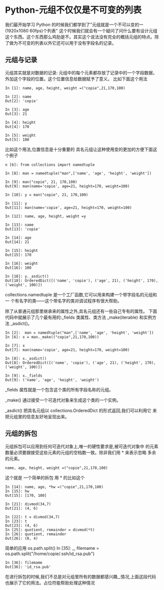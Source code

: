# Python-元组不仅仅是不可变的列表
 
我们最开始学习 Python 的时候我们都学到了"元组就是一个不可以变的一 (1920x1080 60fps)个列表" 这个时候我们就会有一个疑问了问什么要有设计元组这个东西。这个东西那么鸡肋是不。其实这个说法没有完全的概括元组的特点。除了做为不可变的列表以外它还可以用于没有字段名的记录。

## 元组与记录

元组其实就是对数据的记录: 元组中的每个元素都存放了记录中的一个字段数据，外加这个字段的位置。这个位置信息给数据赋予了意义。
比如下面这个用法

    In [1]: name, age, height, weight =("copie",21,170,100)

    In [2]: name
    Out[2]: 'copie'

    In [3]: age
    Out[3]: 21

    In [4]: height
    Out[4]: 170

    In [5]: weight
    Out[5]: 100

比如这个用法,位置信息是十分重要的
具名元组让这种使用变的更加的方便下面这个例子

    n [6]: from collections import namedtuple

    In [8]: man = namedtuple("man",['name', 'age', 'height', 'weight'])

    In [9]: man("copie", 21, 170,100)
    Out[9]: man(name='copie', age=21, height=170, weight=100)

    In [10]: y = man("copie", 21, 170,100)

    In [11]: y
    Out[11]: man(name='copie', age=21, height=170, weight=100)

    In [12]: name, age, height, weight =y

    In [13]: name
    Out[13]: 'copie'

    In [14]: age
    Out[14]: 21

    In [15]: height
    Out[15]: 170

    In [16]: weight
    Out[16]: 100

    In [18]: y._asdict()
    Out[18]: OrderedDict([('name', 'copie'), ('age', 21), ('height', 170), ('weight', 100)])

collections.namedtuple 是一个工厂函数,它可以用来构建一个带字段名的元组和一
个有名字的类——这个带名字的类对调试程序有很大帮助。

除了从普通元组那里继承来的属性之外,具名元组还有一些自己专有的属性。
下面代码中就展示了几个最有用的:_fields 类属性、类方法 _make(iterable) 和实例方法
_asdict()。

    In [2]:  man = namedtuple("man",['name', 'age', 'height', 'weight'])
    In [6]: x = man._make(("copie",21,170,100))

    In [7]: x
    Out[7]: man(name='copie', age=21, height=170, weight=100)

    In [8]: x._asdict()
    Out[8]: OrderedDict([('name', 'copie'), ('age', 21), ('height', 170), ('weight', 100)])

    In [9]: x._fields
    Out[9]: ('name', 'age', 'height', 'weight')

_fields 属性就是一个包含这个类的所有字段名称的元组。

_make() 通过接受一个可迭代对象来生成这个类的一个实例。

_asdict() 把具名元组以 collections.OrderedDict 的形式返回,我们可以利用它
来把元组里的信息友好地呈现出来。

## 元组的拆包

元组拆包可以应用到任何可迭代对象上,唯一的硬性要求是,被可迭代对象中
的元素数量必须要跟接受这些元素的元组的空档数一致。除非我们用 * 来表示忽略
多余的元素。

    name, age, height, weight =("copie",21,170,100)

这个就是 一个简单的拆包
用 * 的比如这个

    In [14]: name, age, *hw =("copie",21,170,100)
    In [15]: hw
    Out[15]: [170, 100]

    In [21]: divmod(34,7)
    Out[21]: (4, 6)

    In [22]: t = divmod(34,7)
    In [23]: t
    Out[23]: (4, 6)
    In [25]: quotient, remainder = divmod(*t)
    In [26]: quotient, remainder
    Out[26]: (0, 4)

简单的应用  os.path.split()
    In [35]: _, filemame = os.path.split("/home/copie/.ssh/id_rsa.pub")

    In [36]: filemame
    Out[36]: 'id_rsa.pub'
在进行拆包的时候,我们不总是对元组里所有的数据都感兴趣,_情况,上面这段代码也展示了它的用法。占位符能帮助处理这种情况






